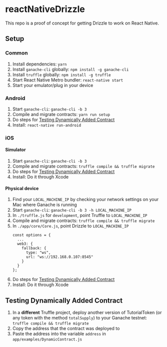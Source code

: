 # reactNativeDrizzle

This repo is a proof of concept for getting Drizzle to work on React Native.

## Setup

### Common

1. Install dependencies: `yarn`
1. Install `ganache-cli` globally: `npm install -g ganache-cli`
1. Install `truffle` globally: `npm install -g truffle`
1. Start React Native Metro bundler: `react-native start`
1. Start your emulator/plug in your device

### Android

1. Start `ganache-cli`: `ganache-cli -b 3`
1. Compile and migrate contracts: `yarn run setup`
1. Do steps for [Testing Dynamically Added Contract](#testing-dynamically-added-contract)
1. Install: `react-native run-android`

### iOS

#### Simulator

1. Start `ganache-cli`: `ganache-cli -b 3`
1. Compile and migrate contracts: `truffle compile && truffle migrate`
1. Do steps for [Testing Dynamically Added Contract](#testing-dynamically-added-contract)
1. Install: Do it through Xcode

#### Physical device

1. Find your `LOCAL_MACHINE_IP` by checking your network settings on your Mac where Ganache is running
1. Start `ganache-cli`: `ganache-cli -b 3 -h LOCAL_MACHINE_IP`
1. In `./truffle.js` for `development`, point Truffle to `LOCAL_MACHINE_IP` 
1. Compile and migrate contracts: `truffle compile && truffle migrate`
1. In `./app/core/Core.js`, point Drizzle to `LOCAL_MACHINE_IP`
    ```
    const options = {
      ...
      web3: {
        fallback: {
          type: "ws",
          url: "ws://192.168.0.107:8545"
        }
      }
    };
    ```
1. Do steps for [Testing Dynamically Added Contract](#testing-dynamically-added-contract)
1. Install: Do it through Xcode

## Testing Dynamically Added Contract

1. In a **different** Truffle project, deploy another version of TutorialToken (or any token with the method `totalSupply`) to your Ganache testnet: `truffle compile && truffle migrate`
1. Copy the address that the contract was deployed to
1. Paste the address into the variable `address`  in `app/examples/DynamicContract.js`